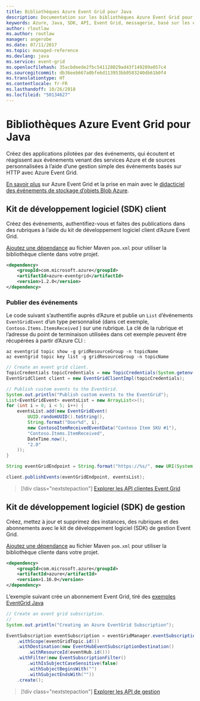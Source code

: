 ```yaml
---
title: Bibliothèques Azure Event Grid pour Java
description: Documentation sur les bibliothèques Azure Event Grid pour Java
keywords: Azure, Java, SDK, API, Event Grid, messagerie, basé sur les événements
author: rloutlaw
ms.author: routlaw
manager: angerobe
ms.date: 07/11/2017
ms.topic: managed-reference
ms.devlang: java
ms.service: event-grid
ms.openlocfilehash: 35acbdeede2fbc541128029ad43f149209a057c4
ms.sourcegitcommit: db36eeb667a0bfe6d113953bb0583240db61b0f4
ms.translationtype: HT
ms.contentlocale: fr-FR
ms.lasthandoff: 10/26/2018
ms.locfileid: "50134627"
---
```

# <a name="azure-event-grid-libraries-for-java"></a>Bibliothèques Azure Event Grid pour Java

Créez des applications pilotées par des événements, qui écoutent et réagissent aux événements venant des services Azure et de sources personnalisées à l’aide d’une gestion simple des événements basés sur HTTP avec Azure Event Grid.

[En savoir plus](/azure/event-grid/overview) sur Azure Event Grid et la prise en main avec le [didacticiel des événements de stockage d’objets Blob Azure](/azure/storage/blobs/storage-blob-event-quickstart). 

## <a name="client-sdk"></a>Kit de développement logiciel (SDK) client

Créez des événements, authentifiez-vous et faites des publications dans des rubriques à l’aide du kit de développement logiciel client d’Azure Event Grid.

[Ajoutez une dépendance](https://maven.apache.org/guides/getting-started/index.html#How_do_I_use_external_dependencies) au fichier Maven `pom.xml` pour utiliser la bibliothèque cliente dans votre projet.

```XML
<dependency>
    <groupId>com.microsoft.azure</groupId>
    <artifactId>azure-eventgrid</artifactId>
    <version>1.2.0</version>
</dependency>
```   

### <a name="publish-events"></a>Publier des événements

Le code suivant s’authentifie auprès d’Azure et publie un `List` d’événements `EventGridEvent` d’un type personnalisé (dans cet exemple, `Contoso.Items.ItemsReceived` ) sur une rubrique. La clé de la rubrique et l’adresse du point de terminaison utilisées dans cet exemple peuvent être récupérées à partir d’Azure CLI :

```azurecli-interactive
az eventgrid topic show -g gridResourceGroup -n topicName
az eventgrid topic key list -g gridResourceGroup -n topicName
```

```java
// Create an event grid client.
TopicCredentials topicCredentials = new TopicCredentials(System.getenv("EVENTGRID_TOPIC_KEY"));
EventGridClient client = new EventGridClientImpl(topicCredentials);

// Publish custom events to the EventGrid.
System.out.println("Publish custom events to the EventGrid");
List<EventGridEvent> eventsList = new ArrayList<>();
for (int i = 0; i < 5; i++) {
    eventsList.add(new EventGridEvent(
        UUID.randomUUID().toString(),
        String.format("Door%d", i),
        new ContosoItemReceivedEventData("Contoso Item SKU #1"),
        "Contoso.Items.ItemReceived",
        DateTime.now(),
        "2.0"
    ));
}

String eventGridEndpoint = String.format("https://%s/", new URI(System.getenv("EVENTGRID_TOPIC_ENDPOINT")).getHost());

client.publishEvents(eventGridEndpoint, eventsList);
```

> [!div class="nextstepaction"]
> [Explorer les API clientes Event Grid](/java/api/overview/azure/eventgrid/client)

## <a name="management-sdk"></a>Kit de développement logiciel (SDK) de gestion

Créez, mettez à jour et supprimez des instances, des rubriques et des abonnements avec le kit de développement logiciel (SDK) de gestion Event Grid.

[Ajoutez une dépendance](https://maven.apache.org/guides/getting-started/index.html#How_do_I_use_external_dependencies) au fichier Maven `pom.xml` pour utiliser la bibliothèque cliente dans votre projet.

```XML
<dependency>
    <groupId>com.microsoft.azure</groupId>
    <artifactId>azure</artifactId>
    <version>1.16.0</version>
</dependency>
```   

L’exemple suivant crée un abonnement Event Grid, tiré des [exemples EventGrid Java](https://github.com/Azure-Samples/event-grid-java-publish-consume-events)

```java
// Create an event grid subscription.
//
System.out.println("Creating an Azure EventGrid Subscription");

EventSubscription eventSubscription = eventGridManager.eventSubscriptions().define(eventSubscriptionName)
    .withScope(eventGridTopic.id())
    .withDestination(new EventHubEventSubscriptionDestination()
        .withResourceId(eventHub.id()))
    .withFilter(new EventSubscriptionFilter()
        .withIsSubjectCaseSensitive(false)
        .withSubjectBeginsWith("")
        .withSubjectEndsWith(""))
    .create();
```

> [!div class="nextstepaction"]
> [Explorer les API de gestion](/java/api/overview/azure/eventgrid/management)
